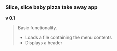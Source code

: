 ### Slice, slice baby pizza take away app

**v 0.1**

> Basic functionality.
> - Loads a file containing the menu contents
> - Displays a header

